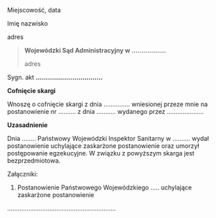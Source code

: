 Miejscowość, data

Imię nazwisko

adres

> **Wojewódzki Sąd Administracyjny w .................**
>
> adres

Sygn. akt **.................................**

**Cofnięcie skargi**

Wnoszę o cofnięcie skargi z dnia ............... wniesionej przeze mnie na postanowienie nr .......... z dnia ........... wydanego przez .....................

**Uzasadnienie**

Dnia ........ Państwowy Wojewódzki Inspektor Sanitarny w .......... wydał postanowienie uchylające zaskarżone postanowienie oraz umorzył postępowanie egzekucyjne. W związku z powyższym skarga jest bezprzedmiotowa.

Załączniki:

1. Postanowienie Państwowego Wojewódzkiego ..... uchylające zaskarżone postanowienie

..............................................................

